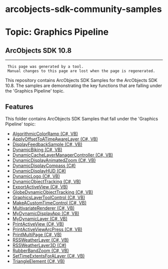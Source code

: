# arcobjects-sdk-community-samples 
# Topic: Graphics Pipeline
## ArcObjects SDK 10.8  

----------
     This page was generated by a tool.
     Manual changes to this page are lost when the page is regenerated.

This repository contains ArcObjects SDK Samples for the ArcObjects SDK 10.8.  The samples are demonstrating the key functions that are falling under the 'Graphics Pipeline' topic.  


## Features

This folder contains ArcObjects SDK Samples that fall under the 'Graphics Pipeline' topic:

* [AlgorithmicColorRamp (C#, VB)](../../../../tree/master/Net/GraphicsPipeline/AlgorithmicColorRamp)  
* [ApplyOffsetToATimeAwareLayer (C#, VB)](../../../../tree/master/Net/GraphicsPipeline/ApplyOffsetToATimeAwareLayer)  
* [DisplayFeedbackSample (C#, VB)](../../../../tree/master/Net/GraphicsPipeline/DisplayFeedbackSample)  
* [DynamicBiking (C#, VB)](../../../../tree/master/Net/GraphicsPipeline/DynamicBiking)  
* [DynamicCacheLayerManagerController (C#, VB)](../../../../tree/master/Net/GraphicsPipeline/DynamicCacheLayerManagerController)  
* [DynamicDisplayAnimatedZoom (C#, VB)](../../../../tree/master/Net/GraphicsPipeline/DynamicDisplayAnimatedZoom)  
* [DynamicDisplayCompass (C#)](../../../../tree/master/Net/GraphicsPipeline/DynamicDisplayCompass)  
* [DynamicDisplayHUD (C#)](../../../../tree/master/Net/GraphicsPipeline/DynamicDisplayHUD)  
* [DynamicLogo (C#, VB)](../../../../tree/master/Net/GraphicsPipeline/DynamicLogo)  
* [DynamicObjectTracking (C#, VB)](../../../../tree/master/Net/GraphicsPipeline/DynamicObjectTracking)  
* [ExportActiveView (C#, VB)](../../../../tree/master/Net/GraphicsPipeline/ExportActiveView)  
* [GlobeDynamicObjectTracking (C#, VB)](../../../../tree/master/Net/GraphicsPipeline/GlobeDynamicObjectTracking)  
* [GraphicsLayerToolControl (C#, VB)](../../../../tree/master/Net/GraphicsPipeline/GraphicsLayerToolControl)  
* [MakeACustomTimeControl (C#, VB)](../../../../tree/master/Net/GraphicsPipeline/MakeACustomTimeControl)  
* [MultivariateRenderer (C#, VB)](../../../../tree/master/Net/GraphicsPipeline/MultivariateRenderer)  
* [MyDynamicDisplayApp (C#, VB)](../../../../tree/master/Net/GraphicsPipeline/MyDynamicDisplayApp)  
* [MyDynamicLayer (C#, VB)](../../../../tree/master/Net/GraphicsPipeline/MyDynamicLayer)  
* [PrintActiveView (C#, VB)](../../../../tree/master/Net/GraphicsPipeline/PrintActiveView)  
* [PrintActiveViewArcPress (C#, VB)](../../../../tree/master/Net/GraphicsPipeline/PrintActiveViewArcPress)  
* [PrintMultiPage (C#, VB)](../../../../tree/master/Net/GraphicsPipeline/PrintMultiPage)  
* [RSSWeatherLayer (C#, VB)](../../../../tree/master/Net/GraphicsPipeline/RSSWeatherLayer)  
* [RSSWeatherLayer3D (C#)](../../../../tree/master/Net/GraphicsPipeline/RSSWeatherLayer3D)  
* [RubberBandZoom (C#, VB)](../../../../tree/master/Net/GraphicsPipeline/RubberBandZoom)  
* [SetTimeExtentsForALayer (C#, VB)](../../../../tree/master/Net/GraphicsPipeline/SetTimeExtentsForALayer)  
* [TriangleElement (C#, VB)](../../../../tree/master/Net/GraphicsPipeline/TriangleElement)  



